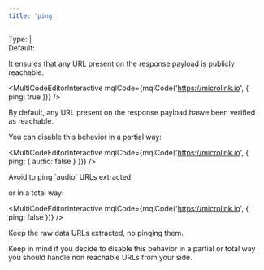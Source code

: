 ```yaml
---
title: 'ping'
--- 
```


Type: <TypeContainer><Type children='<boolean>'/> | <Type children='<object>'/></TypeContainer><br/>
Default: <Type children='true'/>

It ensures that any URL present on the response payload is publicly reachable.

<MultiCodeEditorInteractive mqlCode={mqlCode('https://microlink.io', { ping: true })} />

<Figcaption>By default, any URL present on the response payload hasve been verified as reachable.</Figcaption>

You can disable this behavior in a partial way:

<MultiCodeEditorInteractive mqlCode={mqlCode('https://microlink.io', { ping: { audio: false } })} />

<Figcaption>Avoid to ping `audio` URLs extracted.</Figcaption>

or in a total way:

<MultiCodeEditorInteractive mqlCode={mqlCode('https://microlink.io', { ping: false })} />

<Figcaption>Keep the raw data URLs extracted, no pinging them.</Figcaption>

Keep in mind if you decide to disable this behavior in a partial or total way you should handle non reachable URLs from your side.
